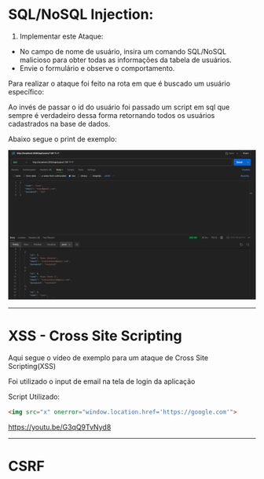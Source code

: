 # SQL/NoSQL Injection:
1) Implementar este Ataque:
- No campo de nome de usuário, insira um comando SQL/NoSQL malicioso para obter todas as informações da tabela de usuários.
- Envie o formulário e observe o comportamento.

Para realizar o ataque foi feito na rota em que é buscado um usuário específico:

Ao invés de passar o id do usuário foi passado um script em sql que sempre é verdadeiro dessa forma retornando todos os usuários cadastrados na base de dados.

Abaixo segue o print de exemplo:

![alt text](assets/image.png)

---

# XSS - Cross Site Scripting

Aqui segue o vídeo de exemplo para um ataque de Cross Site Scripting(XSS)

Foi utilizado o input de email na tela de login da aplicação

Script Utilizado: 
```html
<img src="x" onerror="window.location.href='https://google.com'">
```
https://youtu.be/G3qQ9TvNyd8

---

# CSRF

